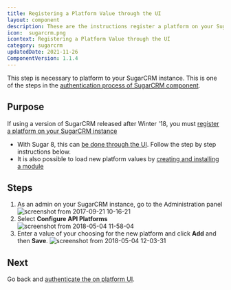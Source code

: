 ```yaml
---
title: Registering a Platform Value through the UI
layout: component
description: These are the instructions register a platform on your SugarCRM instance.
icon:  sugarcrm.png
icontext: Registering a Platform Value through the UI
category: sugarcrm
updatedDate: 2021-11-26
ComponentVersion: 1.1.4
---
```


This step is necessary to platform to your SugarCRM instance. This is one of the steps in
the [authentication process of SugarCRM component](index#authentication).

## Purpose

If using a version of SugarCRM released after Winter '18, you must
[register a platform on your SugarCRM instance](https://community.sugarcrm.com/community/developer/blog/2017/11/20/unknown-platforms-to-be-restricted-in-winter-18-release)
*   With Sugar 8, this can [be done through the UI](http://support.sugarcrm.com/Documentation/Sugar_Versions/8.0/Ent/Administration_Guide/Developer_Tools/index.html#Configure_API_Platforms). Follow the step by step instructions below.
*   It is also possible to load new platform values by [creating and installing a module](https://community.sugarcrm.com/docs/DOC-5875-tutorial-how-to-register-custom-platforms-in-sugar-instances)

## Steps

1.  As an admin on your SugarCRM instance, go to the Administration panel
   ![screenshot from 2017-09-21 10-16-21](https://user-images.githubusercontent.com/5710732/30685820-76e92b22-9eb6-11e7-8efc-2715b9102f26.png)
2.  Select **Configure API Platforms**
   ![screenshot from 2018-05-04 11-58-04](https://user-images.githubusercontent.com/5710732/39622436-7baf1e36-4f92-11e8-97e5-8d09b7bbea32.png)
3.  Enter a value of your choosing for the new platform and click **Add** and then **Save**.
   ![screenshot from 2018-05-04 12-03-31](https://user-images.githubusercontent.com/5710732/39622613-35964b26-4f93-11e8-82e6-fed4b70fce56.png)

## Next

Go back and [authenticate the on platform UI](index#authentication-on-platform).
